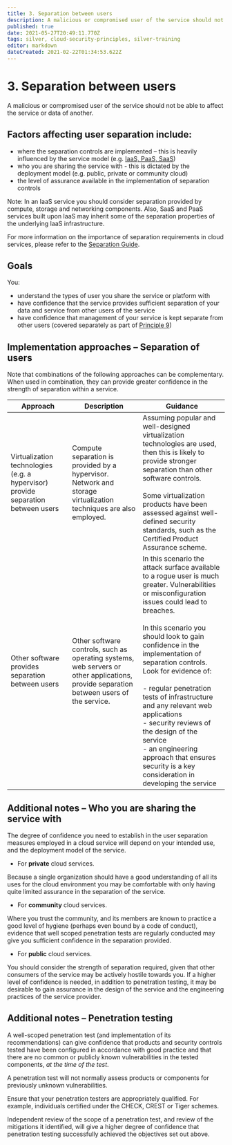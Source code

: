 ```yaml
---
title: 3. Separation between users
description: A malicious or compromised user of the service should not be able to affect the service or data of another.
published: true
date: 2021-05-27T20:49:11.770Z
tags: silver, cloud-security-principles, silver-training
editor: markdown
dateCreated: 2021-02-22T01:34:53.622Z
---
```


# 3\. Separation between users

A malicious or compromised user of the service should not be able to affect the service or data of another.

## Factors affecting user separation include:

-   where the separation controls are implemented – this is heavily influenced by the service model (e.g. [IaaS, PaaS, SaaS](https://www.ncsc.gov.uk/guidance/cloud-security-standards-and-definitions))
-   who you are sharing the service with - this is dictated by the deployment model (e.g. public, private or community cloud)
-   the level of assurance available in the implementation of separation controls

Note: In an IaaS service you should consider separation provided by compute, storage and networking components. Also, SaaS and PaaS services built upon IaaS may inherit some of the separation properties of the underlying IaaS infrastructure.

For more information on the importance of separation requirements in cloud services, please refer to the [Separation Guide](https://www.ncsc.gov.uk/guidance/separation-and-cloud-security).

## Goals

You:

-   understand the types of user you share the service or platform with
-   have confidence that the service provides sufficient separation of your data and service from other users of the service
-   have confidence that management of your service is kept separate from other users (covered separately as part of [Principle 9](https://www.ncsc.gov.uk/guidance/cloud-security-principle-9-secure-user-management))

## Implementation approaches – Separation of users

Note that combinations of the following approaches can be complementary. When used in combination, they can provide greater confidence in the strength of separation within a service.

| **Approach** | **Description** | **Guidance** |
| --- | --- | --- |
| Virtualization technologies (e.g. a hypervisor) provide separation between users | Compute separation is provided by a hypervisor. Network and storage virtualization techniques are also employed. | Assuming popular and well-designed virtualization technologies are used, then this is likely to provide stronger separation than other software controls.<br><br>Some virtualization products have been assessed against well-defined security standards, such as the Certified Product Assurance scheme. |
| Other software provides separation between users | Other software controls, such as operating systems, web servers or other applications, provide separation between users of the service. | In this scenario the attack surface available to a rogue user is much greater. Vulnerabilities or misconfiguration issues could lead to breaches.<br><br>In this scenario you should look to gain confidence in the implementation of separation controls. Look for evidence of:<br><br>-   regular penetration tests of infrastructure and any relevant web applications<br>-   security reviews of the design of the service<br>-   an engineering approach that ensures security is a key consideration in developing the service |

## Additional notes – Who you are sharing the service with

The degree of confidence you need to establish in the user separation measures employed in a cloud service will depend on your intended use, and the deployment model of the service.

-   For **private** cloud services.

Because a single organization should have a good understanding of all its uses for the cloud environment you may be comfortable with only having quite limited assurance in the separation of the service.

-   For **community** cloud services.

Where you trust the community, and its members are known to practice a good level of hygiene (perhaps even bound by a code of conduct), evidence that well scoped penetration tests are regularly conducted may give you sufficient confidence in the separation provided.

-   For **public** cloud services.

You should consider the strength of separation required, given that other consumers of the service may be actively hostile towards you. If a higher level of confidence is needed, in addition to penetration testing, it may be desirable to gain assurance in the design of the service and the engineering practices of the service provider.

## Additional notes – Penetration testing

A well-scoped penetration test (and implementation of its recommendations) can give confidence that products and security controls tested have been configured in accordance with good practice and that there are no common or publicly known vulnerabilities in the tested components, *at the time of the test*.

A penetration test will not normally assess products or components for previously unknown vulnerabilities.

Ensure that your penetration testers are appropriately qualified. For example, individuals certified under the CHECK, CREST or Tiger schemes.

Independent review of the scope of a penetration test, and review of the mitigations it identified, will give a higher degree of confidence that penetration testing successfully achieved the objectives set out above.